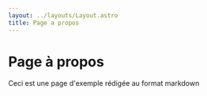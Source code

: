 ```yaml
---
layout: ../layouts/Layout.astro
title: Page a propos
---
```


# Page à propos

Ceci est une page d'exemple rédigée au format markdown
